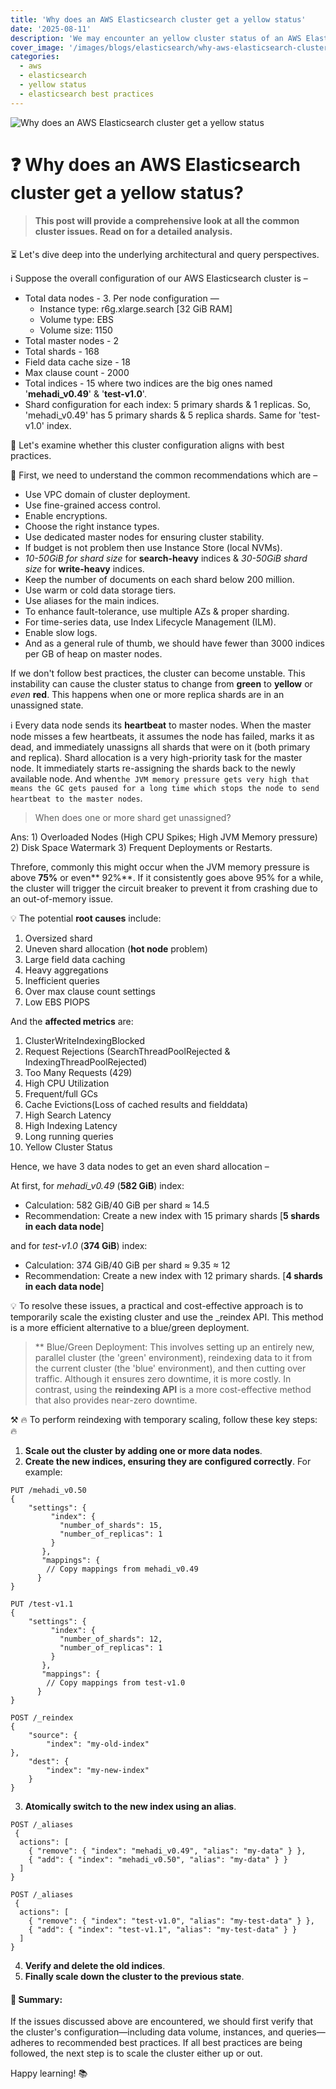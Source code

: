 ```yaml
---
title: 'Why does an AWS Elasticsearch cluster get a yellow status'
date: '2025-08-11'
description: 'We may encounter an yellow cluster status of an AWS Elasticsearch cluster. Do we know why dpes the cluster run in yellow state?'
cover_image: '/images/blogs/elasticsearch/why-aws-elasticsearch-cluster-gets-yellow-status.png'
categories:
  - aws
  - elasticsearch
  - yellow status
  - elasticsearch best practices
---
```


![Why does an AWS Elasticsearch cluster get a yellow status](/images/blogs/elasticsearch/why-aws-elasticsearch-cluster-gets-yellow-status.png "Why does an AWS Elasticsearch cluster get a yellow status")

# ❓ Why does an AWS Elasticsearch cluster get a yellow status?

> #### This post will provide a comprehensive look at all the common cluster issues. Read on for a detailed analysis.

⏳ Let's dive deep into the underlying architectural and query perspectives. 

ℹ️ Suppose the overall configuration of our AWS Elasticsearch cluster is –
* Total data nodes - 3. Per node configuration —
    * Instance type: r6g.xlarge.search [32 GiB RAM]
    * Volume type: EBS
    * Volume size: 1150
* Total master nodes - 2
* Total shards - 168
* Field data cache size - 18
* Max clause count - 2000
* Total indices - 15 where two indices are the big ones named '**mehadi_v0.49**' & '**test-v1.0**'.
* Shard configuration for each index: 5 primary shards & 1 replicas. So, 'mehadi_v0.49' has 5 primary shards & 5 replica shards. Same for 'test-v1.0' index.

🧠 Let's examine whether this cluster configuration aligns with best practices. 

📌 First, we need to understand the common recommendations which are –
 * Use VPC domain of cluster deployment.
 * Use fine-grained access control.
 * Enable encryptions.
 * Choose the right instance types.
 * Use dedicated master nodes for ensuring cluster stability.
 * If budget is not problem then use Instance Store (local NVMs).
 * *10-50GiB for shard size* for **search-heavy** indices & *30-50GiB shard size* for **write-heavy** indices.
 * Keep the number of documents on each shard below 200 million.
 * Use warm or cold data storage tiers.
 * Use aliases for the main indices.
 * To enhance fault-tolerance, use multiple AZs & proper sharding.
 * For time-series data, use Index Lifecycle Management (ILM).
 * Enable slow logs.
 * And as a general rule of thumb, we should have fewer than 3000 indices per GB of heap on master nodes.

If we don't follow best practices, the cluster can become unstable. This instability can cause the cluster status to change from **green** to **yellow** or *even* **red**. This happens when one or more replica shards are in an unassigned state.

ℹ️ Every data node sends its **heartbeat** to master nodes. When the master node misses a few heartbeats, it assumes the node has failed, marks it as dead, and immediately unassigns all shards that were on it (both primary and replica). Shard allocation is a very high-priority task for the master node. It immediately starts re-assigning the shards back to the newly available node. And when`the JVM memory pressure gets very high that means the GC gets paused for a long time which stops the node to send heartbeat to the master nodes`.

> When does one or more shard get unassigned?

Ans: 1) Overloaded Nodes (High CPU Spikes; High JVM Memory pressure) 2) Disk Space Watermark 3) Frequent Deployments or Restarts.

Threfore, commonly this might occur when the JVM memory pressure is above **75%** or even** 92%**. If it consistently goes above 95% for a while, the cluster will trigger the circuit breaker to prevent it from crashing due to an out-of-memory issue.

💡 The potential **root causes** include:

1. Oversized shard
2. Uneven shard allocation (**hot node** problem)
3. Large field data caching
4. Heavy aggregations 
5. Inefficient queries
6. Over max clause count settings
7. Low EBS PIOPS

And the **affected metrics** are:

1. ClusterWriteIndexingBlocked
2. Request Rejections (SearchThreadPoolRejected & IndexingThreadPoolRejected)
3. Too Many Requests (429)
4. High CPU Utilization
5. Frequent/full GCs
6. Cache Evictions(Loss of cached results and fielddata)
7. High Search Latency
8. High Indexing Latency
9. Long running queries
10. Yellow Cluster Status


Hence, we have 3 data nodes to get an even shard allocation –

At first, for *mehadi_v0.49* (**582 GiB**) index:

* Calculation: 582 GiB/40 GiB per shard ≈ 14.5
* Recommendation: Create a new index with 15 primary shards [**5 shards in each data node**]

and for *test-v1.0* (**374 GiB**) index:

* Calculation: 374 GiB/40 GiB per shard ≈ 9.35 ≈ 12
* Recommendation: Create a new index with 12 primary shards. [**4 shards in each data node**]


💡 To resolve these issues, a practical and cost-effective approach is to temporarily scale the existing cluster and use the _reindex API. This method is a more efficient alternative to a blue/green deployment.

> ** Blue/Green Deployment: This involves setting up an entirely new, parallel cluster (the 'green' environment), reindexing data to it from the current cluster (the 'blue' environment), and then cutting over traffic. Although it ensures zero downtime, it is more costly. In contrast, using the **reindexing API** is a more cost-effective method that also provides near-zero downtime.

⚒️ 🔥 To perform reindexing with temporary scaling, follow these key steps: 🔥
1. **Scale out the cluster by adding one or more data nodes**.
2. **Create the new indices, ensuring they are configured correctly**.
For example:

```
PUT /mehadi_v0.50
{
    "settings": {
         "index": {
           "number_of_shards": 15,
           "number_of_replicas": 1
         }
       },
       "mappings": {
        // Copy mappings from mehadi_v0.49
      }
}
```

```
PUT /test-v1.1
{
    "settings": {
         "index": {
           "number_of_shards": 12,
           "number_of_replicas": 1
         }
       },
       "mappings": {
        // Copy mappings from test-v1.0
      }
}
```

```
POST /_reindex
{
    "source": {
        "index": "my-old-index"
},
    "dest": {
        "index": "my-new-index"
    }
}
```

3. **Atomically switch to the new index using an alias**.

```
POST /_aliases
 {
  actions": [
    { "remove": { "index": "mehadi_v0.49", "alias": "my-data" } },
    { "add": { "index": "mehadi_v0.50", "alias": "my-data" } }
  ]
}
```

```
POST /_aliases
 {
  actions": [
    { "remove": { "index": "test-v1.0", "alias": "my-test-data" } },
    { "add": { "index": "test-v1.1", "alias": "my-test-data" } }
  ]
}
```

4. **Verify and delete the old indices**.
5. **Finally scale down the cluster to the previous state**.


#### 🔖 Summary:
If the issues discussed above are encountered, we should first verify that the cluster's configuration—including data volume, instances, and queries—adheres to recommended best practices. If all best practices are being followed, the next step is to scale the cluster either up or out.

Happy learning! 📚